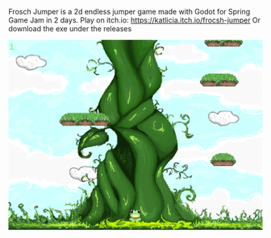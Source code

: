 Frosch Jumper is a 2d endless jumper game made with Godot for Spring Game Jam in 2 days.
Play on itch.io: https://katlicia.itch.io/frocsh-jumper
Or download the exe under the releases

![Game Screenshot](assets/sprites/Screenshot_1.png)